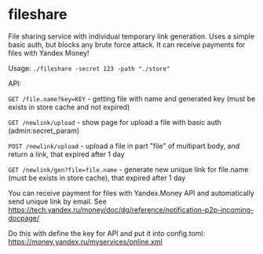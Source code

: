 # fileshare
File sharing service with individual temporary link generation.
Uses a simple basic auth, but blocks any brute force attack.
It can receive payments for files with Yandex Money!


Usage: `./fileshare -secret 123 -path "./store"`


API:

`GET /file.name?key=KEY` - getting file with name and generated key (must be exists in store cache and not expired)

`GET /newlink/upload` - show page for upload a file with basic auth (admin:secret_param)

`POST /newlink/upload` - upload a file in part "file" of multipart body, and return a link, that expired after 1 day

`GET /newlink/gen?file=file.name` - generate new unique link for file.name (must be exists in store cache), that expired after 1 day


You can receive payment for files with Yandex.Money API and automatically send unique link by email.
See https://tech.yandex.ru/money/doc/dg/reference/notification-p2p-incoming-docpage/


Do this with define the key for API and put it into config.toml: https://money.yandex.ru/myservices/online.xml